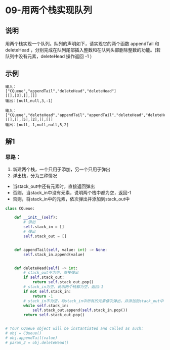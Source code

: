 # 09-用两个栈实现队列

## 说明
用两个栈实现一个队列。队列的声明如下，请实现它的两个函数 appendTail 和 deleteHead ，分别完成在队列尾部插入整数和在队列头部删除整数的功能。(若队列中没有元素，deleteHead 操作返回 -1 )

## 示例

```
输入：
["CQueue","appendTail","deleteHead","deleteHead"]
[[],[3],[],[]]
输出：[null,null,3,-1]

输入：
["CQueue","deleteHead","appendTail","appendTail","deleteHead","deleteHead"]
[[],[],[5],[2],[],[]]
输出：[null,-1,null,null,5,2]
```

## 解1

### 思路：
1. 新建两个栈，一个只用于添加，另一个只用于弹出
2. 弹出栈，分为三种情况
- 当stack_out中还有元素时，直接返回弹出
- 否则，当stack_in中没有元素，说明两个栈中都为空，返回-1
- 否则，将stack_in中的元素，依次弹出并添加到stack_out中

```python
class CQueue:

    def __init__(self):
        # 添加
        self.stack_in = []
        # 弹出
        self.stack_out = []


    def appendTail(self, value: int) -> None:
        self.stack_in.append(value)


    def deleteHead(self) -> int:
        # stack_out不为空，直接弹出
        if self.stack_out:
            return self.stack_out.pop()
        # stack_in为空，说明两个栈都为空，返回-1
        if not self.stack_in:
            return -1
        # stack_in不为空，将stack_in中所有的元素依次弹出，并添加到stack_out中
        while self.stack_in:
            self.stack_out.append(self.stack_in.pop())
        return self.stack_out.pop()


# Your CQueue object will be instantiated and called as such:
# obj = CQueue()
# obj.appendTail(value)
# param_2 = obj.deleteHead()
```